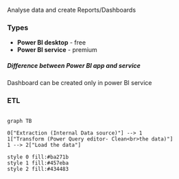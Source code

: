 Analyse data and create Reports/Dashboards

### Types
- **Power BI desktop** - free
- **Power BI service** - premium

##### Difference between Power BI app and service
Dashboard can be created only in power BI service

### ETL
```mermaid

graph TB

0["Extraction (Internal Data source)"] --> 1
1["Transform (Power Query editor- Clean<br>the data)"]
1 --> 2["Load the data"]

style 0 fill:#ba271b
style 1 fill:#457eba
style 2 fill:#434483

```